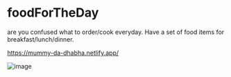 # foodForTheDay
are you confused what to order/cook everyday. Have a set of food items for breakfast/lunch/dinner.

https://mummy-da-dhabha.netlify.app/

![image](https://user-images.githubusercontent.com/31364768/118359571-b8386d80-b5a1-11eb-8adb-cb3b1c33953b.png)
